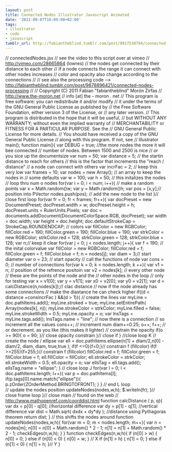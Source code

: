 ```yaml
---
layout: post
title: Connected Nodes Illustrator Javascript Animated
date: '2011-09-07T16:09:00+02:00'
tags:
- illustrator
- code
- javascript
tumblr_url: http://fabiantheblind.tumblr.com/post/9917530794/connected-nodes-illustrator-javascript-animated
---
```


// connectedNodes.jsx
// see the video to this script over at vimeo
// http://vimeo.com/28665864 (lowres)
// the nodes get connected by their distance to each other
// if a node connects the range it can connect with other nodes increases
// color and opacity also change according to the connections
//
// see also the processing code --> http://fabiantheblind.tumblr.com/post/9878896421/connected-nodes-processing
//
// Copyright (C) 2011 Fabian "fabiantheblind" Morón Zirfas
// http://www.the-moron.net
// info [at] the - moron . net
// This program is free software: you can redistribute it and/or modify
// it under the terms of the GNU General Public License as published by
// the Free Software Foundation, either version 3 of the License, or
// any later version.
// This program is distributed in the hope that it will be useful,
// but WITHOUT ANY WARRANTY; without even the implied warranty of
// MERCHANTABILITY or FITNESS FOR A PARTICULAR PURPOSE.  See the
// GNU General Public License for more details.
// You should have received a copy of the GNU General Public License
// along with this program.  If not, see 
// illustrator
main();
function main(){
var DEBUG = true;
//the more nodes the more it will bee connected
// number of nodes. Between 1500 and 2500 is nice
// or you sice up the documentsize
var num = 50; 
var distance = 5; // the startin distance to reach for others
// this is the factor that increments the "reach / distance"
// a node can connect with others
var incrFac = 2; // keep this very low
var frames = 10;
var nodes = new Array(); // an array to keep the nodes in
// some defaults
var w = 100;
var h = 50;
  // this initalizes the nodes    
    // loop thru num o nodes
    for(var i = 0; i < num; i++){
      // make a random points 
      var x = Math.random()w;
      var y = Math.random()h;
      var pos = [x,y];// position into PVector
       nodes.push(pos); // add the new node to the list
    }// close first loop
for(var fr = 0; fr < frames; fr++){
var docPreset = new DocumentPreset;
docPreset.width = w;
docPreset.height = h;
docPreset.units = RulerUnits.Pixels;
var doc = documents.addDocument(DocumentColorSpace.RGB, docPreset);
var width = doc.width;
var height = doc.height;
doc.defaultStrokeCap = StrokeCap.ROUNDENDCAP;
// colors
var fillColor = new RGBColor;
fillColor.red = 190;
fillColor.green = 190;
fillColor.blue = 190;
var strkColor = new RGBColor;
strkColor.red = 128;
strkColor.green = 128;
strkColor.blue = 128;
var n;// keep it clear
  for(var j = 0; j < nodes.length; j++){
    var f = 190; // the inital colorvalue
    var fillColor = new RGBColor;
        fillColor.red = f;
        fillColor.green = f;
        fillColor.blue = f;
        n = nodes[j];
        var diam = 3;// start diameter
        var o = 23; // start opacity
    // call the functions of node
  var cons = 0; // number of connections
  for(var k = 0; k < nodes.length; k ++){
      var  v1 = n; // position of the refrence positoin
      var  v2 = nodes[k]; // every other node
      // these are the points of the node and the
      // other nodes in the loop
      // only for testing
      var x =  v1[0];
      var y =  v1[1];
      var x0 = v2[0];
      var y0 = v2[1];
      var d = calcDistance(n,nodes[k]);// clac distance
      // now if the node already has some connections
      // make the diastance he can check higher
      if((d < distance +consincrFac ) &&(d > 1)){
          // create the lines
       var myLine = doc.pathItems.add();
        myLine.stroked = true;
        myLine.setEntirePath( Array(nodes[k], n));
        myLine.strokeColor = strkColor;
        myLine.filled = false;
        myLine.strokeWidth = 0.5;
        myLine.opacity = o;
       var lnsTags = myLine.tags.add();
     lnsTags.name = "line";
              // now there is a connection
              // so increment all the values
                cons++; // increment num
                diam+=0.25;
                o++;
                f++; // or decrement. as you like (this makes it lighter)
                // constrain the opacity
                if(o >= 90){
                    o = 90;
                    }// close opacity constrain
      }// close if
  }  //close loop K
    // create the node / ellipse
    var ell = doc.pathItems.ellipse(n[1] + diam/2,n[0] -diam/2, diam, diam, true,true );
    if(f <=0){f=0;}// constrain f (fillcolor)
    if(f >=255){f=255;}// constrain f (fillcolor)
    fillColor.red = f;
    fillColor.green = f;
    fillColor.blue = f;
    ell.fillColor = fillColor;
     ell.strokeColor = strkColor;
     ell.strokeWidth = 0.5;
     ell.opacity = o;
     var ellsTag = ell.tags.add();
     ellsTag.name = "ellipse";
  } // close loop J
    for(var l = 0; l < doc.pathItems.length; l++){
    var p = doc.pathItems[l];
    if(p.tags[0].name.match("ellipse")){
        p.zOrder(ZOrderMethod.BRINGTOFRONT);
        }
    } // end L loop    
    // update the nodes position
    updateNodes(nodes,w,h);
    $.writeln(fr);
   }// close frame loop 
}// close main
// found on the web
// http://www.mathopenref.com/coorddist.html
function calcDistance  ( p, q){ 
  var dx   = p[0] - q[0];         //horizontal difference 
  var dy   = p[1] - q[1];         //vertical difference 
  var dist = Math.sqrt( dxdx + dy*dy ); //distance using Pythagoras theorem
  return dist;
}
// this shifts the nodes around
function updateNodes(nodes,w,h){
    for(var m = 0; m < nodes.length; m++){
        var n = nodes[m];
        n[0] = n[0] + Math.random() * 2 - 1;
        n[1] = n[1] + Math.random() * 2 - 1;
        checkEdges(n,w,h);
        }
    }
function checkEdges(n,w,h){
     if (n[0] > w) {
      n[0] = 0;
    } else if (n[0] < 0) {
      n[0] = w;
    } // X
    if (n[1] > h) {
      n[1] = 0;
    } else if (n[1] < 0) {
      n[1] = h;
    }// Y
    }

